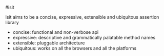 #isit

Isit aims to be a concise, expressive, extensible and ubiquitous assertion library

- concise: functional and non-verbose api
- expressive: descriptive and grammatically palatable method names
- extensible: pluggable architecture
- ubiquitous: works on all the browsers and all the platforms
```
